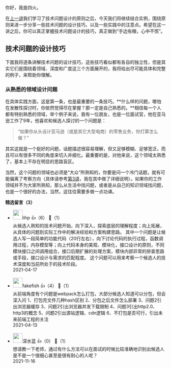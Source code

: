 你好，我是四火。

在[上一讲](https://time.geekbang.org/column/article/361420)我们学习了技术问题设计的原则之后，今天我们将继续结合实例，围绕原则来进一步分享一些技术问题的设计技巧，以及一些实践中的注意点。希望在这一讲之后，你可以真正掌握技术问题设计的技巧，真正做到“手边有粮，心中不慌”。

## 技术问题的设计技巧

下面我将逐条讲解技术问题的设计技巧，这些技巧看似都有各自的独立性，但是其实它们是围绕着领域、深度和广度这三个方面展开的，我将给出尽可能具体和完整的例子，来帮助你理解。

### 从熟悉的领域设计问题

在具体实践方面，这是第一条，也是最重要的一条技巧。**什么样的问题，哪怕在发散性探讨时，你依然觉得尽在掌握？那一定是自己熟悉的。**相信每一个人都有特别熟悉的领域，举个例子来说，我有一位朋友，也是一位面试官，他在亚马逊工作了9年，他喜欢和候选人探讨的一个问题是：

> “如果你从头设计亚马逊（或是其它大型电商）的零售业务，你打算怎么做？”

其实这就是一个挺好的问题，话题描述很容易理解，但又足够模糊、足够宽泛，而且可以有很多不同的角度来切入并细化。最重要的是，对他来说，这个领域太熟悉了，基本上不存在明显的思路盲区。

当然，这个问题的领域也必须是“大众”所熟知的，你要是问一个冷门话题，就有可能偏离了考察方向（具体请参考[第3讲](https://time.geekbang.org/column/article/361420)，我在其中做了详细说明）。如果你的工作领域并不为大家所熟知，那么从生活中找问题，或者是从自己的知识领域找问题，也是一个很好的办法，当然，这往往需要多做一点功课。
<div><strong>精选留言（3）</strong></div><ul>
<li><img src="" width="30px"><span>lihp</span> 👍（6） 💬（1）<div>从候选人熟知的技术问题开始，向下深入，探索底层的理解程度；向上拓展，从具体的问题到实际工作中的解决经验和方案构建思路。
其中一个问题是让候选人写一段简单的功能代码（20行左右），向下讨论代码的执行过程，函数调用过程，内存模型等；向上代码本身的美观、模块化，接口设计的原则，不同模块接口之间调用组合，接口后期扩展的处理方案，模块内部异常的排查思路或手段，接口设计与需求的匹配程度。
这个问题可以用来考察一个候选人的技术深度和当前所处于的技术阶段。</div>2021-04-17</li><br/><li><img src="http://thirdwx.qlogo.cn/mmopen/vi_32/PiajxSqBRaEJsAzWfG8S3R53U8b2MJtLm5RxVnOjaUoLplicXp2KK7OicOf0GMV8MqPW7AfcqWzicZgficZ14Elcumw/132" width="30px"><span>fakefish</span> 👍（4） 💬（1）<div>从前端角度有个问题是webpack怎么打包，大部分候选人知道可以分包，但会深入问
1、打包完文件几种hash区别
2、分包之后文件怎么部署
3、问题2引出浏览器缓存
3、问题2引出浏览器并发下载限制
4、问题3引出http2.0、http3的概念
5、问题2引出源站逻辑、cdn逻辑
6、不打包是否可行，引出未来前端工程的关注
</div>2021-04-13</li><br/><li><img src="https://static001.geekbang.org/account/avatar/00/18/fe/2d/e23fc6ee.jpg" width="30px"><span>深水蓝</span> 👍（0） 💬（1）<div>想请教一下老师，通过有什么方法可以在面试的时候比较准确地识别出候选人是不是一个很细心甚至是很有耐心的人呢？</div>2021-11-16</li><br/>
</ul>
